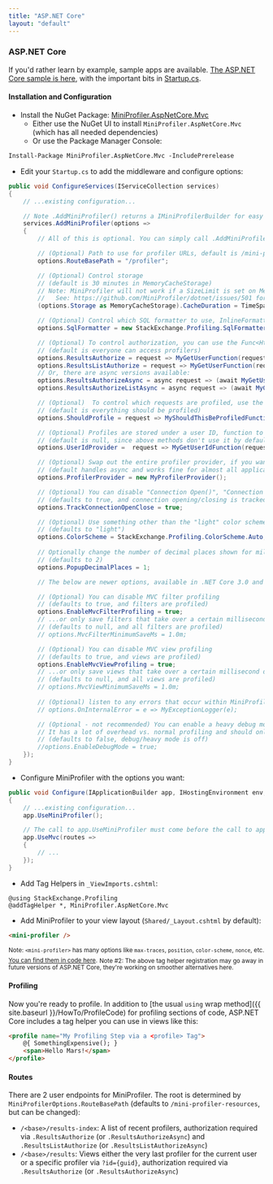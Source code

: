 ```yaml
---
title: "ASP.NET Core"
layout: "default"
---
```

### ASP.NET Core
If you'd rather learn by example, sample apps are available. [The ASP.NET Core sample is here](https://github.com/MiniProfiler/dotnet/tree/main/samples/Samples.AspNet5), with the important bits in [Startup.cs](https://github.com/MiniProfiler/dotnet/blob/main/samples/Samples.AspNet5/Startup.cs).

#### Installation and Configuration

* Install the NuGet Package: [MiniProfiler.AspNetCore.Mvc](https://www.nuget.org/packages/MiniProfiler.AspNetCore.Mvc/)
   * Either use the NuGet UI to install `MiniProfiler.AspNetCore.Mvc` (which has all needed dependencies)
   * Or use the Package Manager Console:

```ps
Install-Package MiniProfiler.AspNetCore.Mvc -IncludePrerelease
```

* Edit your `Startup.cs` to add the middleware and configure options:

```c#
public void ConfigureServices(IServiceCollection services)
{
    // ...existing configuration...

    // Note .AddMiniProfiler() returns a IMiniProfilerBuilder for easy intellisense
    services.AddMiniProfiler(options =>
    {
        // All of this is optional. You can simply call .AddMiniProfiler() for all defaults

        // (Optional) Path to use for profiler URLs, default is /mini-profiler-resources
        options.RouteBasePath = "/profiler";

        // (Optional) Control storage
        // (default is 30 minutes in MemoryCacheStorage)
        // Note: MiniProfiler will not work if a SizeLimit is set on MemoryCache!
        //   See: https://github.com/MiniProfiler/dotnet/issues/501 for details
        (options.Storage as MemoryCacheStorage).CacheDuration = TimeSpan.FromMinutes(60);

        // (Optional) Control which SQL formatter to use, InlineFormatter is the default
        options.SqlFormatter = new StackExchange.Profiling.SqlFormatters.InlineFormatter();

        // (Optional) To control authorization, you can use the Func<HttpRequest, bool> options:
        // (default is everyone can access profilers)
        options.ResultsAuthorize = request => MyGetUserFunction(request).CanSeeMiniProfiler;
        options.ResultsListAuthorize = request => MyGetUserFunction(request).CanSeeMiniProfiler;
        // Or, there are async versions available:
        options.ResultsAuthorizeAsync = async request => (await MyGetUserFunctionAsync(request)).CanSeeMiniProfiler;
        options.ResultsAuthorizeListAsync = async request => (await MyGetUserFunctionAsync(request)).CanSeeMiniProfilerLists;

        // (Optional)  To control which requests are profiled, use the Func<HttpRequest, bool> option:
        // (default is everything should be profiled)
        options.ShouldProfile = request => MyShouldThisBeProfiledFunction(request);

        // (Optional) Profiles are stored under a user ID, function to get it:
        // (default is null, since above methods don't use it by default)
        options.UserIdProvider =  request => MyGetUserIdFunction(request);

        // (Optional) Swap out the entire profiler provider, if you want
        // (default handles async and works fine for almost all applications)
        options.ProfilerProvider = new MyProfilerProvider();

        // (Optional) You can disable "Connection Open()", "Connection Close()" (and async variant) tracking.
        // (defaults to true, and connection opening/closing is tracked)
        options.TrackConnectionOpenClose = true;

        // (Optional) Use something other than the "light" color scheme.
        // (defaults to "light")
        options.ColorScheme = StackExchange.Profiling.ColorScheme.Auto;
        
        // Optionally change the number of decimal places shown for millisecond timings.
        // (defaults to 2)
        options.PopupDecimalPlaces = 1;

        // The below are newer options, available in .NET Core 3.0 and above:

        // (Optional) You can disable MVC filter profiling
        // (defaults to true, and filters are profiled)
        options.EnableMvcFilterProfiling = true;
        // ...or only save filters that take over a certain millisecond duration (including their children)
        // (defaults to null, and all filters are profiled)
        // options.MvcFilterMinimumSaveMs = 1.0m;

        // (Optional) You can disable MVC view profiling
        // (defaults to true, and views are profiled)
        options.EnableMvcViewProfiling = true;
        // ...or only save views that take over a certain millisecond duration (including their children)
        // (defaults to null, and all views are profiled)
        // options.MvcViewMinimumSaveMs = 1.0m;
     
        // (Optional) listen to any errors that occur within MiniProfiler itself
        // options.OnInternalError = e => MyExceptionLogger(e);

        // (Optional - not recommended) You can enable a heavy debug mode with stacks and tooltips when using memory storage
        // It has a lot of overhead vs. normal profiling and should only be used with that in mind
        // (defaults to false, debug/heavy mode is off)
        //options.EnableDebugMode = true;
    });
}
```

* Configure MiniProfiler with the options you want:

```c#
public void Configure(IApplicationBuilder app, IHostingEnvironment env, ILoggerFactory loggerFactory, IMemoryCache cache)
{
    // ...existing configuration...
    app.UseMiniProfiler();

    // The call to app.UseMiniProfiler must come before the call to app.UseMvc
    app.UseMvc(routes =>
    {
        // ...
    });
}
```

* Add Tag Helpers in `_ViewImports.cshtml`:

```
@using StackExchange.Profiling
@addTagHelper *, MiniProfiler.AspNetCore.Mvc
```

* Add MiniProfiler to your view layout (`Shared/_Layout.cshtml` by default):

```html
<mini-profiler />
```
<sub>Note: `<mini-profiler>` has many options like `max-traces`, `position`, `color-scheme`, `nonce`, etc. [You can find them in code here](https://github.com/MiniProfiler/dotnet/blob/main/src/MiniProfiler.AspNetCore.Mvc/MiniProfilerScriptTagHelper.cs).</sub>
<sub>Note #2: The above tag helper registration may go away in future versions of ASP.NET Core, they're working on smoother alternatives here.</sub>


#### Profiling
Now you're ready to profile. In addition to [the usual `using` wrap method]({{ site.baseurl }}/HowTo/ProfileCode) for profiling sections of code, ASP.NET Core includes a tag helper you can use in views like this:

```html
<profile name="My Profiling Step via a <profile> Tag">
    @{ SomethingExpensive(); }
    <span>Hello Mars!</span>
</profile>
```

#### Routes

There are 2 user endpoints for MiniProfiler. The root is determined by `MiniProfilerOptions.RouteBasePath` (defaults to `/mini-profiler-resources`, but can be changed):
- `/<base>/results-index`: A list of recent profilers, authorization required via `.ResultsAuthorize` (or `.ResultsAuthorizeAsync`) and `.ResultsListAuthorize` (or `.ResultsListAuthorizeAsync`)
- `/<base>/results`: Views either the very last profiler for the current user or a specific profiler via `?id={guid}`, authorization required via `.ResultsAuthorize` (or `.ResultsAuthorizeAsync`)
